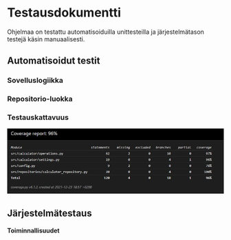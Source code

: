 # Testausdokumentti
Ohjelmaa on testattu automatisoiduilla unittesteilla ja järjestelmätason testejä käsin manuaalisesti.

## Automatisoidut testit

### Sovelluslogiikka

### Repositorio-luokka

### Testauskattavuus


![coverage-report](./kuvat/coverage_report.jpg)

## Järjestelmätestaus

#### Toiminnallisuudet


